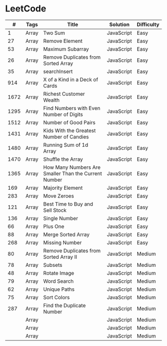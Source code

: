 # LeetCode
| # | Tags| Title | Solution | Difficulty|
| ---- | ---- | ---- | ----| ---- |
| 1 | Array | Two Sum | JavaScript | Easy |
| 27 | Array | Remove Element | JavaScript | Easy |
| 53 | Array | Maximum Subarray | JavaScript | Easy |
| 26 | Array | Remove Duplicates from Sorted Array | JavaScript | Easy |
| 35 | Array | searchInsert | JavaScript | Easy |
| 914 | Array | X of a Kind in a Deck of Cards | JavaScript | Easy |
| 1672 | Array | Richest Customer Wealth | JavaScript | Easy |
| 1295 | Array | Find Numbers with Even Number of Digits | JavaScript | Easy |
| 1512 | Array | Number of Good Pairs | JavaScript | Easy |
| 1431 | Array | Kids With the Greatest Number of Candies | JavaScript | Easy |
| 1480 | Array | Running Sum of 1d Array | JavaScript | Easy |
| 1470 | Array | Shuffle the Array | JavaScript | Easy |
| 1365 | Array | How Many Numbers Are Smaller Than the Current Number | JavaScript | Easy |
| 169 | Array | Majority Element | JavaScript | Easy |
| 283 | Array | Move Zeroes | JavaScript | Easy |
| 121 | Array | Best Time to Buy and Sell Stock | JavaScript | Easy |
| 136 | Array | Single Number | JavaScript |Easy |
| 66 | Array | Plus One | JavaScript | Easy |
| 88 | Array | Merge Sorted Array | JavaScript | Easy |
| 268 | Array | Missing Number | JavaScript | Easy |
| 80 | Array | Remove Duplicates from Sorted Array Ⅱ | JavaScript | Medium |
| 78 | Array | Subsets | JavaScript | Medium |
| 48 | Array | Rotate Image | JavaScript | Medium |
| 79 | Array | Word Search | JavaScript | Medium |
| 62 | Array | Unique Paths | JavaScript | Medium |
| 75 | Array | Sort Colors | JavaScript | Medium |
| 287 | Array | Find the Duplicate Number | JavaScript | Medium |
|  | Array |  | JavaScript | Medium |
|  | Array |  | JavaScript | Medium |
|  | Array |  | JavaScript | Medium |